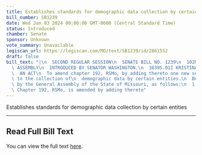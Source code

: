 ```yaml
---
title: Establishes standards for demographic data collection by certain entities
bill_number: SB1239
date: Wed Jan 03 2024 00:00:00 GMT-0600 (Central Standard Time)
status: Introduced
chamber: Senate
sponsor: Unknown
vote_summary: Unavailable
legiscan_url: https://legiscan.com/MO/text/SB1239/id/2861552
draft: false
bill_text: "|\n  SECOND REGULAR SESSION\n  SENATE BILL NO. 1239\n  102ND GENERA L\
  \ ASSEMBLY\n  INTRODUCED BY SENATOR WASHINGTON.\n  3639S.01I KRISTINA MARTIN, Secretary\n\
  \  AN ACT\n  To amend chapter 192, RSMo, by adding thereto one new section relating\
  \ to the collection of\n  demographic data by certain entities.\n  Be it enacted\
  \ by the General Assembly of the State of Missouri, as follows:\n  1 Section A.\
  \ Chapter 192, RSMo, is amended by adding thereto"
---
```

Establishes standards for demographic data collection by certain entities

---

## Read Full Bill Text

You can view the full text [here](https://legiscan.com/MO/text/SB1239/id/2861552).

